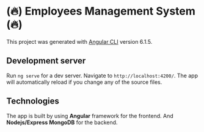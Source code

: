 # (:fire:) Employees Management System (:fire:)

This project was generated with [Angular CLI](https://github.com/angular/angular-cli) version 6.1.5.

## Development server

Run `ng serve` for a dev server. Navigate to `http://localhost:4200/`. The app will automatically reload if you change any of the source files.

## Technologies
The app is built by using **Angular** framework for the frontend. 
And **Nodejs/Express MongoDB** for the backend.

